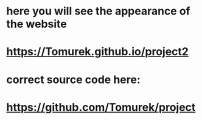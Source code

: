 # here you will see the appearance of the website
# https://Tomurek.github.io/project2
# correct source code here: 
# https://github.com/Tomurek/project
